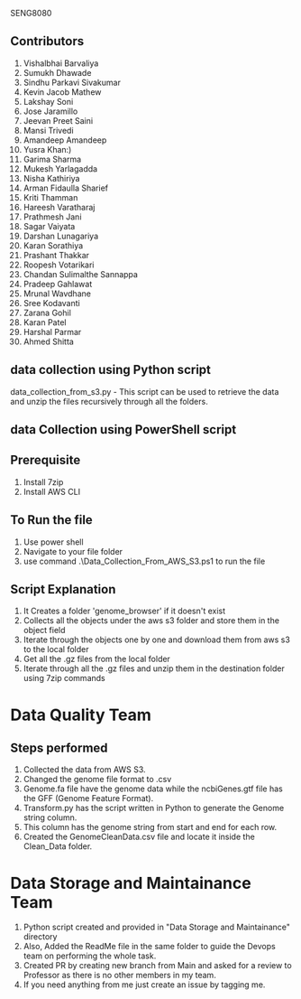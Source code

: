 SENG8080

## Contributors
1. Vishalbhai Barvaliya
2. Sumukh Dhawade
3. Sindhu Parkavi Sivakumar
4. Kevin Jacob Mathew
5. Lakshay Soni
6. Jose Jaramillo
7. Jeevan Preet Saini
8. Mansi Trivedi
9. Amandeep Amandeep
10. Yusra Khan:)
11. Garima Sharma
12. Mukesh Yarlagadda
13. Nisha Kathiriya
14. Arman Fidaulla Sharief
15. Kriti Thamman
16. Hareesh Varatharaj
17. Prathmesh Jani
18. Sagar Vaiyata
19. Darshan Lunagariya
20. Karan Sorathiya
21. Prashant Thakkar
22. Roopesh Votarikari
23. Chandan Sulimalthe Sannappa
24. Pradeep Gahlawat
25. Mrunal Wavdhane
26. Sree Kodavanti
27. Zarana Gohil
28. Karan Patel
29. Harshal Parmar
30. Ahmed Shitta

## data collection using Python script 

data_collection_from_s3.py - This script can be used to retrieve the data and unzip the files recursively through all the folders.

## data Collection using PowerShell script

## Prerequisite
1. Install 7zip
2. Install AWS CLI

## To Run the file
1. Use power shell
2. Navigate to your file folder
3. use command  .\Data_Collection_From_AWS_S3.ps1 to run the file

## Script Explanation

1. It Creates a folder 'genome_browser' if it doesn't exist
2. Collects all the objects under the aws s3 folder and store them in the object field
3. Iterate through the objects one by one and download them from aws s3 to the local folder
4. Get all the .gz files from the local folder
5. Iterate through all the .gz files and unzip them in the destination folder using 7zip commands

# Data Quality Team

## Steps performed
1. Collected the data from AWS S3.
2. Changed the genome file format to .csv
3. Genome.fa file have the genome data while the ncbiGenes.gtf file has the GFF (Genome Feature Format).
4. Transform.py has the script written in Python to generate the Genome string column.
5. This column has the genome string from start and end for each row.
6. Created the GenomeCleanData.csv file and locate it inside the Clean_Data folder.

# Data Storage and Maintainance Team

1. Python script created and provided in "Data Storage and Maintainance" directory
2. Also, Added the ReadMe file in the same folder to guide the Devops team on performing the whole task.
3. Created PR by creating new branch from Main and asked for a review to Professor as there is no other members in my team.
4. If you need anything from me just create an issue by tagging me.
